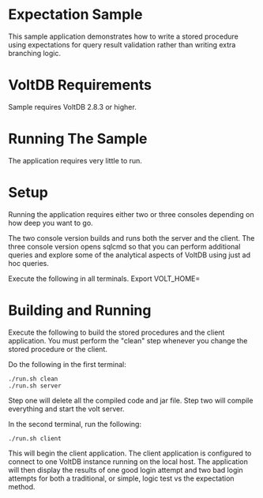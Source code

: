 Expectation Sample
========================

This sample application demonstrates how to write a stored procedure using expectations for query result validation rather than writing extra branching logic.

VoltDB Requirements
===================
Sample requires VoltDB 2.8.3 or higher.

Running The Sample
==================
The application requires very little to run.

Setup
=====
Running the application requires either two or three consoles depending on how
deep you want to go.

The two console version builds and runs both the server and the client. The
three console version opens sqlcmd so that you can perform additional queries
and explore some of the analytical aspects of VoltDB using just ad hoc queries.

Execute the following in all terminals.
Export VOLT_HOME=<you voltdb home directory>

Building and Running
====================
Execute the following to build the stored procedures and the client application.
You must perform the "clean" step whenever you change the stored procedure or
the client.

Do the following in the first terminal:

    ./run.sh clean
    ./run.sh server

Step one will delete all the compiled code and jar file.
Step two will compile everything and start the volt server.

In the second terminal, run the following:

    ./run.sh client

This will begin the client application. The client application is configured to
connect to one VoltDB instance running on the local host. The application will then display the results of one good login attempt and two bad login attempts for both a traditional, or simple, logic test vs the expectation method.
